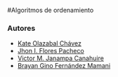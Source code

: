 #Algoritmos de ordenamiento

### Autores
* [Kate Olazabal Chávez](https://github.com/syordya)
* [Jhon I. Flores Pacheco](https://github.com/leviroseb)
* [Victor M. Janampa Canahuire](https://github.com/VictorJanampa)
* [Brayan Gino Fernández Mamani](https://github.com/)
